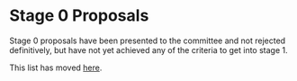# Stage 0 Proposals

Stage 0 proposals have been presented to the committee and not rejected definitively, but have not yet achieved any of the criteria to get into stage 1.

This list has moved [here](https://github.com/tc39/proposals/blob/master/stage-0-proposals.md).
